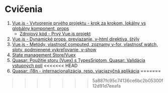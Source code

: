 # Cvičenia

1. [Vue.js - Vytvorenie prvého projektu - krok za krokom, lokálny vs globálny komponent, props](./1c/)
    * [Zdrojový kód - Prvý Vue.js projekt](1c/zdroje/MyFirstProject.zip)
2. [Vue.js - Dynamické props, previazanie, v-html direktíva, štýly](./2c/)
3. [Vue.js - Metódy, vlastnosť computed, zoznamy v-for, vlastnosť watch, sloty, podmienené vykreľovanie, v-show](./3c/)
4. [State management Store/Vuex](./4c/)
5. [Quasar: Použitie storu (Vuex) s TypesSriptom, Quasar: Validácia vstupných polí](./5c/)
<<<<<<< HEAD
6. [Quasar: i18n - internacionalizácia, resp. viacjazyčná aplikácia](./6c/)
=======
>>>>>>> 5a887fc95c74136ce6bc2b05300f12d91d7eeafa
